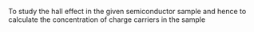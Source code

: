 To study the hall effect in the given semiconductor  sample and hence to calculate the concentration of charge carriers in the sample
